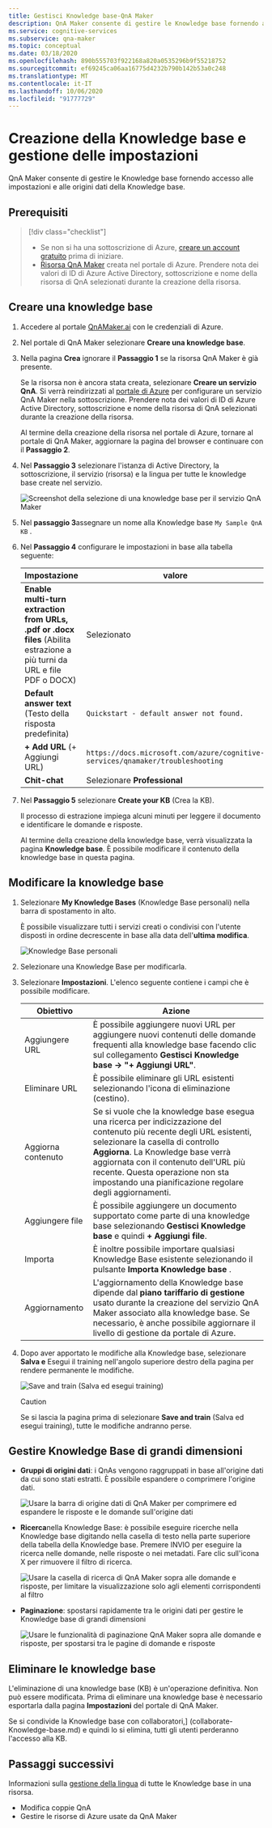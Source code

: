 ```yaml
---
title: Gestisci Knowledge base-QnA Maker
description: QnA Maker consente di gestire le Knowledge base fornendo accesso alle impostazioni e al contenuto della Knowledge base.
ms.service: cognitive-services
ms.subservice: qna-maker
ms.topic: conceptual
ms.date: 03/18/2020
ms.openlocfilehash: 890b555703f922168a820a0535296b9f55218752
ms.sourcegitcommit: ef69245ca06aa16775d4232b790b142b53a0c248
ms.translationtype: MT
ms.contentlocale: it-IT
ms.lasthandoff: 10/06/2020
ms.locfileid: "91777729"
---
```

# <a name="create-knowledge-base-and-manage-settings"></a>Creazione della Knowledge base e gestione delle impostazioni

QnA Maker consente di gestire le Knowledge base fornendo accesso alle impostazioni e alle origini dati della Knowledge base.

## <a name="prerequisites"></a>Prerequisiti

> [!div class="checklist"]
> * Se non si ha una sottoscrizione di Azure, [creare un account gratuito](https://azure.microsoft.com/free/cognitive-services/) prima di iniziare.
> * [Risorsa QnA Maker](https://ms.portal.azure.com/#create/Microsoft.CognitiveServicesQnAMaker) creata nel portale di Azure. Prendere nota dei valori di ID di Azure Active Directory, sottoscrizione e nome della risorsa di QnA selezionati durante la creazione della risorsa.

## <a name="create-a-knowledge-base"></a>Creare una knowledge base

1. Accedere al portale [QnAMaker.ai](https://QnAMaker.ai) con le credenziali di Azure.

1. Nel portale di QnA Maker selezionare **Creare una knowledge base**.

1. Nella pagina **Crea** ignorare il **Passaggio 1** se la risorsa QnA Maker è già presente.

    Se la risorsa non è ancora stata creata, selezionare **Creare un servizio QnA**. Si verrà reindirizzati al [portale di Azure](https://ms.portal.azure.com/#create/Microsoft.CognitiveServicesQnAMaker) per configurare un servizio QnA Maker nella sottoscrizione. Prendere nota dei valori di ID di Azure Active Directory, sottoscrizione e nome della risorsa di QnA selezionati durante la creazione della risorsa.

    Al termine della creazione della risorsa nel portale di Azure, tornare al portale di QnA Maker, aggiornare la pagina del browser e continuare con il **Passaggio 2**.

1. Nel **Passaggio 3** selezionare l'istanza di Active Directory, la sottoscrizione, il servizio (risorsa) e la lingua per tutte le knowledge base create nel servizio.

   ![Screenshot della selezione di una knowledge base per il servizio QnA Maker](../media/qnamaker-quickstart-kb/qnaservice-selection.png)

1. Nel **passaggio 3**assegnare un nome alla Knowledge base `My Sample QnA KB` .

1. Nel **Passaggio 4** configurare le impostazioni in base alla tabella seguente:

    |Impostazione|valore|
    |--|--|
    |**Enable multi-turn extraction from URLs, .pdf or .docx files** (Abilita estrazione a più turni da URL e file PDF o DOCX)|Selezionato|
    |**Default answer text** (Testo della risposta predefinita)| `Quickstart - default answer not found.`|
    |**+ Add URL** (+ Aggiungi URL)|`https://docs.microsoft.com/azure/cognitive-services/qnamaker/troubleshooting`|
    |**Chit-chat**|Selezionare **Professional**|

1. Nel **Passaggio 5** selezionare **Create your KB** (Crea la KB).

    Il processo di estrazione impiega alcuni minuti per leggere il documento e identificare le domande e risposte.

    Al termine della creazione della knowledge base, verrà visualizzata la pagina **Knowledge base**. È possibile modificare il contenuto della knowledge base in questa pagina.

## <a name="edit-knowledge-base"></a>Modificare la knowledge base

1.  Selezionare **My Knowledge Bases** (Knowledge Base personali) nella barra di spostamento in alto.

       È possibile visualizzare tutti i servizi creati o condivisi con l'utente disposti in ordine decrescente in base alla data dell'**ultima modifica**.

       ![Knowledge Base personali](../media/qnamaker-how-to-edit-kb/my-kbs.png)

1. Selezionare una Knowledge Base per modificarla.

1.  Selezionare **Impostazioni**. L'elenco seguente contiene i campi che è possibile modificare.

       |Obiettivo|Azione|
       |--|--|
       |Aggiungere URL|È possibile aggiungere nuovi URL per aggiungere nuovi contenuti delle domande frequenti alla knowledge base facendo clic sul collegamento **Gestisci Knowledge base -> "+ Aggiungi URL"**.|
       |Eliminare URL|È possibile eliminare gli URL esistenti selezionando l'icona di eliminazione (cestino).|
       |Aggiorna contenuto|Se si vuole che la knowledge base esegua una ricerca per indicizzazione del contenuto più recente degli URL esistenti, selezionare la casella di controllo **Aggiorna**. La Knowledge base verrà aggiornata con il contenuto dell'URL più recente. Questa operazione non sta impostando una pianificazione regolare degli aggiornamenti.|
       |Aggiungere file|È possibile aggiungere un documento supportato come parte di una knowledge base selezionando **Gestisci Knowledge base** e quindi **+ Aggiungi file**.|
    |Importa|È inoltre possibile importare qualsiasi Knowledge Base esistente selezionando il pulsante **Importa Knowledge base** . |
    |Aggiornamento|L'aggiornamento della Knowledge base dipende dal **piano tariffario di gestione** usato durante la creazione del servizio QnA Maker associato alla knowledge base. Se necessario, è anche possibile aggiornare il livello di gestione da portale di Azure.

  1. Dopo aver apportato le modifiche alla Knowledge base, selezionare **Salva e** Esegui il training nell'angolo superiore destro della pagina per rendere permanente le modifiche.

       ![Save and train (Salva ed esegui training)](../media/qnamaker-how-to-edit-kb/save-and-train.png)

       >[!CAUTION]
       >Se si lascia la pagina prima di selezionare **Save and train** (Salva ed esegui training), tutte le modifiche andranno perse.



## <a name="manage-large-knowledge-bases"></a>Gestire Knowledge Base di grandi dimensioni

* **Gruppi di origini dati**: i QnAs vengono raggruppati in base all'origine dati da cui sono stati estratti. È possibile espandere o comprimere l'origine dati.

    ![Usare la barra di origine dati di QnA Maker per comprimere ed espandere le risposte e le domande sull'origine dati](../media/qnamaker-how-to-edit-kb/data-source-grouping.png)

* **Ricerca**nella Knowledge Base: è possibile eseguire ricerche nella Knowledge base digitando nella casella di testo nella parte superiore della tabella della Knowledge base. Premere INVIO per eseguire la ricerca nelle domande, nelle risposte o nei metadati. Fare clic sull'icona X per rimuovere il filtro di ricerca.

    ![Usare la casella di ricerca di QnA Maker sopra alle domande e risposte, per limitare la visualizzazione solo agli elementi corrispondenti al filtro](../media/qnamaker-how-to-edit-kb/search-paginate-group.png)

* **Paginazione**: spostarsi rapidamente tra le origini dati per gestire le Knowledge base di grandi dimensioni

    ![Usare le funzionalità di paginazione QnA Maker sopra alle domande e risposte, per spostarsi tra le pagine di domande e risposte](../media/qnamaker-how-to-edit-kb/pagination.png)

## <a name="delete-knowledge-bases"></a>Eliminare le knowledge base

L'eliminazione di una knowledge base (KB) è un'operazione definitiva. Non può essere modificata. Prima di eliminare una knowledge base è necessario esportarla dalla pagina **Impostazioni** del portale di QnA Maker.

Se si condivide la Knowledge base con collaboratori,] (collaborate-Knowledge-base.md) e quindi lo si elimina, tutti gli utenti perderanno l'accesso alla KB.

## <a name="next-steps"></a>Passaggi successivi

Informazioni sulla [gestione della lingua](language-knowledge-base.md) di tutte le Knowledge base in una risorsa.

* Modifica coppie QnA
* Gestire le risorse di Azure usate da QnA Maker